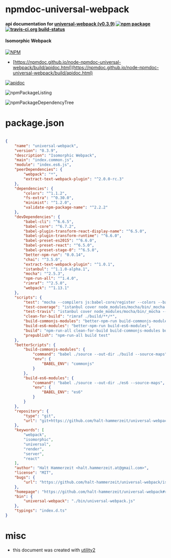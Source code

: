 # npmdoc-universal-webpack

#### api documentation for  [universal-webpack (v0.3.9)](https://github.com/halt-hammerzeit/universal-webpack#readme)  [![npm package](https://img.shields.io/npm/v/npmdoc-universal-webpack.svg?style=flat-square)](https://www.npmjs.org/package/npmdoc-universal-webpack) [![travis-ci.org build-status](https://api.travis-ci.org/npmdoc/node-npmdoc-universal-webpack.svg)](https://travis-ci.org/npmdoc/node-npmdoc-universal-webpack)

#### Isomorphic Webpack

[![NPM](https://nodei.co/npm/universal-webpack.png?downloads=true&downloadRank=true&stars=true)](https://www.npmjs.com/package/universal-webpack)

- [https://npmdoc.github.io/node-npmdoc-universal-webpack/build/apidoc.html](https://npmdoc.github.io/node-npmdoc-universal-webpack/build/apidoc.html)

[![apidoc](https://npmdoc.github.io/node-npmdoc-universal-webpack/build/screenCapture.buildCi.browser.%252Ftmp%252Fbuild%252Fapidoc.html.png)](https://npmdoc.github.io/node-npmdoc-universal-webpack/build/apidoc.html)

![npmPackageListing](https://npmdoc.github.io/node-npmdoc-universal-webpack/build/screenCapture.npmPackageListing.svg)

![npmPackageDependencyTree](https://npmdoc.github.io/node-npmdoc-universal-webpack/build/screenCapture.npmPackageDependencyTree.svg)



# package.json

```json

{
    "name": "universal-webpack",
    "version": "0.3.9",
    "description": "Isomorphic Webpack",
    "main": "index.common.js",
    "module": "index.es6.js",
    "peerDependencies": {
        "webpack": "*",
        "extract-text-webpack-plugin": "^2.0.0-rc.3"
    },
    "dependencies": {
        "colors": "^1.1.2",
        "fs-extra": "^0.30.0",
        "minimist": "^1.2.0",
        "validate-npm-package-name": "^2.2.2"
    },
    "devDependencies": {
        "babel-cli": "^6.6.5",
        "babel-core": "^6.7.2",
        "babel-plugin-transform-react-display-name": "^6.5.0",
        "babel-plugin-transform-runtime": "^6.6.0",
        "babel-preset-es2015": "^6.6.0",
        "babel-preset-react": "^6.5.0",
        "babel-preset-stage-0": "^6.5.0",
        "better-npm-run": "0.0.14",
        "chai": "^3.5.0",
        "extract-text-webpack-plugin": "^1.0.1",
        "istanbul": "^1.1.0-alpha.1",
        "mocha": "^2.5.3",
        "npm-run-all": "^1.4.0",
        "rimraf": "^2.5.0",
        "webpack": "^1.13.1"
    },
    "scripts": {
        "test": "mocha --compilers js:babel-core/register --colors --bail --reporter spec test/ --recursive",
        "test-coverage": "istanbul cover node_modules/mocha/bin/_mocha -- --compilers js:babel-core/register --colors --reporter dot test/ --recursive",
        "test-travis": "istanbul cover node_modules/mocha/bin/_mocha --report lcovonly -- --compilers js:babel-core/register --colors --reporter spec test/ --recursive",
        "clean-for-build": "rimraf ./build/**/*",
        "build-commonjs-modules": "better-npm-run build-commonjs-modules",
        "build-es6-modules": "better-npm-run build-es6-modules",
        "build": "npm-run-all clean-for-build build-commonjs-modules build-es6-modules",
        "prepublish": "npm-run-all build test"
    },
    "betterScripts": {
        "build-commonjs-modules": {
            "command": "babel ./source --out-dir ./build --source-maps",
            "env": {
                "BABEL_ENV": "commonjs"
            }
        },
        "build-es6-modules": {
            "command": "babel ./source --out-dir ./es6 --source-maps",
            "env": {
                "BABEL_ENV": "es6"
            }
        }
    },
    "repository": {
        "type": "git",
        "url": "git+https://github.com/halt-hammerzeit/universal-webpack.git"
    },
    "keywords": [
        "webpack",
        "isomorphic",
        "universal",
        "render",
        "server",
        "react"
    ],
    "author": "Halt Hammerzeit <halt.hammerzeit.at@gmail.com>",
    "license": "MIT",
    "bugs": {
        "url": "https://github.com/halt-hammerzeit/universal-webpack/issues"
    },
    "homepage": "https://github.com/halt-hammerzeit/universal-webpack#readme",
    "bin": {
        "universal-webpack": "./bin/universal-webpack.js"
    },
    "typings": "index.d.ts"
}
```



# misc
- this document was created with [utility2](https://github.com/kaizhu256/node-utility2)
